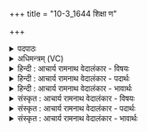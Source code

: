 +++
title = "10-3_1644 शिक्षा ण"

+++
<details><summary>पदपाठः</summary>

शि꣡क्ष꣢꣯। नः꣣। इन्द्र। रायः꣢। आ। पु꣣रु꣢। वि꣣द्वा꣢न्। ऋ꣣चीषम। अ꣡व꣢꣯। नः꣣। पा꣡र्ये꣢꣯। ध꣡ने꣢꣯। १६४४।
</details>

<details><summary>अधिमन्त्रम् (VC)</summary>

- इन्द्रः
- श्रुतकक्षः सुकक्षो वा आङ्गिरसः
- गायत्री
- षड्जः
</details>

<details><summary>हिन्दी : आचार्य रामनाथ वेदालंकार - विषयः</summary>

आगे परमात्मा और जीवात्मा से प्रार्थना करते हैं।
</details>

<details><summary>हिन्दी : आचार्य रामनाथ वेदालंकार - पदार्थः</summary>

पदार्थान्वयभाषाः -  हे(ऋचीषम)वेदवागीशों का मान करनेवाले(इन्द्र)परमैश्वर्यवान् परमात्मा वा जीवात्मा! (पुरु)बहुत(विद्वान्)विद्वान् तुम(नः)हमें(रायः)भौतिक और आध्यात्मिक ऐश्वर्य(आ शिक्ष)प्रदान करो।(पार्ये)मार्ग के पार जाकर प्राप्त करने योग्य(धने)धन के निमित्त(नः)हमारी(अव)रक्षा करो ॥३॥
</details>

<details><summary>हिन्दी : आचार्य रामनाथ वेदालंकार - भावार्थः</summary>

भावार्थभाषाः -  परमात्मा की प्रेरणा और जीवात्मा के पुरुषार्थ से मनुष्य निर्धारित मार्ग के पार पहुँच कर महान् ऐश्वर्यों को प्राप्त कर सकते हैं ॥३॥
</details>

<details><summary>संस्कृत : आचार्य रामनाथ वेदालंकार - विषयः</summary>

अथ परमात्मजीवात्मानौ प्रार्थयते।
</details>

<details><summary>संस्कृत : आचार्य रामनाथ वेदालंकार - पदार्थः</summary>

पदार्थान्वयभाषाः -  हे(ऋचीषम)ऋगीशानां विदुषां मानयितः[चस्य कुत्वाभावः शकारस्य च मूर्धन्यादेशश्छान्दसः।] (इन्द्र)परमैश्वर्यवन् परमात्मन् जीवात्मन् वा! (पुरु)बहु(विद्वान्)विज्ञानवान् त्वम्(नः)अस्मान्(रायः)भौतिकानि आध्यात्मिकानि चैश्वर्याणि(आ शिक्ष)आनीय प्रदेहि।[शिक्षतिर्दानकर्मा। निघं० ३।२०।‘द्व्यचोऽतस्तिङः’अ० ६।३।१३५ इति दीर्घः। संहितायां‘णः’इत्यत्र‘पूर्वपदात्’अ० ८।३।१०६ इति नकारस्य णत्वम्।] (पार्ये)मार्गस्य पारं गत्वा प्रापणीये(धने)ऐश्वर्ये निमित्ते(नः)अस्मान्(अव)रक्ष।[अत्रापि पूर्वोक्तनियमेन संहितायां दीर्घत्वम्]॥३॥
</details>

<details><summary>संस्कृत : आचार्य रामनाथ वेदालंकार - भावार्थः</summary>

भावार्थभाषाः -  परमात्मनः प्रेरणया जीवात्मनश्च पुरुषार्थेन मनुष्या निर्धारितस्याध्वनः पारं गत्वा महैश्वर्याणि प्राप्तुं शक्नुवन्ति ॥३॥
</details>